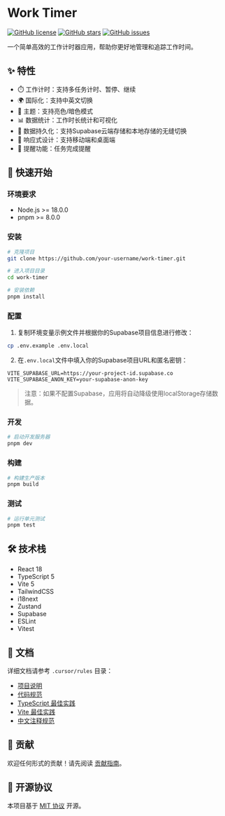 # Work Timer

[![GitHub license](https://img.shields.io/github/license/your-username/work-timer)](https://github.com/your-username/work-timer/blob/main/LICENSE)
[![GitHub stars](https://img.shields.io/github/stars/your-username/work-timer)](https://github.com/your-username/work-timer/stargazers)
[![GitHub issues](https://img.shields.io/github/issues/your-username/work-timer)](https://github.com/your-username/work-timer/issues)

一个简单高效的工作计时器应用，帮助你更好地管理和追踪工作时间。

## ✨ 特性

- ⏱️ 工作计时：支持多任务计时、暂停、继续
- 🌍 国际化：支持中英文切换
- 🎨 主题：支持亮色/暗色模式
- 📊 数据统计：工作时长统计和可视化
- 💾 数据持久化：支持Supabase云端存储和本地存储的无缝切换
- 📱 响应式设计：支持移动端和桌面端
- 🔔 提醒功能：任务完成提醒

## 🚀 快速开始

### 环境要求

- Node.js >= 18.0.0
- pnpm >= 8.0.0

### 安装

```bash
# 克隆项目
git clone https://github.com/your-username/work-timer.git

# 进入项目目录
cd work-timer

# 安装依赖
pnpm install
```

### 配置

1. 复制环境变量示例文件并根据你的Supabase项目信息进行修改：

```bash
cp .env.example .env.local
```

2. 在`.env.local`文件中填入你的Supabase项目URL和匿名密钥：

```
VITE_SUPABASE_URL=https://your-project-id.supabase.co
VITE_SUPABASE_ANON_KEY=your-supabase-anon-key
```

> 注意：如果不配置Supabase，应用将自动降级使用localStorage存储数据。

### 开发

```bash
# 启动开发服务器
pnpm dev
```

### 构建

```bash
# 构建生产版本
pnpm build
```

### 测试

```bash
# 运行单元测试
pnpm test
```

## 🛠️ 技术栈

- React 18
- TypeScript 5
- Vite 5
- TailwindCSS
- i18next
- Zustand
- Supabase
- ESLint
- Vitest

## 📖 文档

详细文档请参考 `.cursor/rules` 目录：

- [项目说明](/.cursor/rules/project-overview.md)
- [代码规范](/.cursor/rules/code-standards.md)
- [TypeScript 最佳实践](/.cursor/rules/typescript-practices.md)
- [Vite 最佳实践](/.cursor/rules/vite-practices.md)
- [中文注释规范](/.cursor/rules/chinese-comment-standards.md)

## 🤝 贡献

欢迎任何形式的贡献！请先阅读 [贡献指南](/.cursor/rules/project-overview.md#贡献指南)。

## 📝 开源协议

本项目基于 [MIT 协议](LICENSE) 开源。
